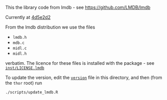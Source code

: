 This the library code from lmdb - see https://github.com/LMDB/lmdb

Currently at [4d5e2d2](https://github.com/LMDB/lmdb/tree/4d5e2d2)

From the lmdb distribution we use the files

* `lmdb.h`
* `mdb.c`
* `midl.c`
* `midl.h`

verbatim.  The licence for these files is installed with the package - see [`inst/LICENSE.lmdb`](../../inst/LICENSE.lmdb)

To update the version, edit the [`version`](version) file in this directory, and then (from the `thor` root) run

```
./scripts/update_lmdb.R
```
